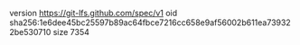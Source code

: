 version https://git-lfs.github.com/spec/v1
oid sha256:1e6dee45bc25597b89ac64fbce7216cc658e9af56002b611ea739322be530710
size 7354
